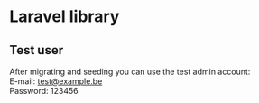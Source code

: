 # Laravel library

## Test user
After migrating and seeding you can use the test admin account: <br>
E-mail: test@example.be <br>
Password: 123456 <br>
